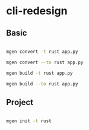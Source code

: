 # cli-redesign

## Basic

```sh

mgen convert -t rust app.py

mgen convert --to rust app.py

mgen build -t rust app.py

mgen build --to rust app.py
```

## Project

```sh

mgen init -t rust 

